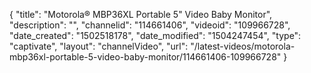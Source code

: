 {
    "title": "Motorola&reg; MBP36XL Portable 5&quot; Video Baby Monitor",
    "description": "",
    "channelid": "114661406",
    "videoid": "109966728",
    "date_created": "1502518178",
    "date_modified": "1504247454",
    "type": "captivate",
    "layout": "channelVideo",
    "url": "\/latest-videos\/motorola-mbp36xl-portable-5-video-baby-monitor\/114661406-109966728"
}